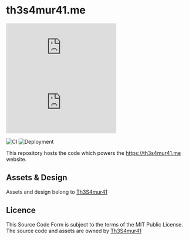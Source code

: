 # th3s4mur41.me

![Package version](https://img.shields.io/github/package-json/v/Th3S4mur41/th3s4mur41.me)
![GitHub last commit](https://img.shields.io/github/last-commit/Th3S4mur41/th3s4mur41.me)

![CI](https://github.com/Th3S4mur41/th3s4mur41.me/actions/workflows/checks.yml/badge.svg?branch=main)
![Deployment](https://github.com/Th3S4mur41/th3s4mur41.me/actions/workflows/release.yml/badge.svg?branch=main)

This repository hosts the code which powers the https://th3s4mur41.me website.

## Assets & Design

Assets and design belong to [Th3S4mur41](https://github.com/Th3S4mur41/)

## Licence

This Source Code Form is subject to the terms of the MIT Public License.
The source code and assets are owned by [Th3S4mur41](https://github.com/Th3S4mur41/)
